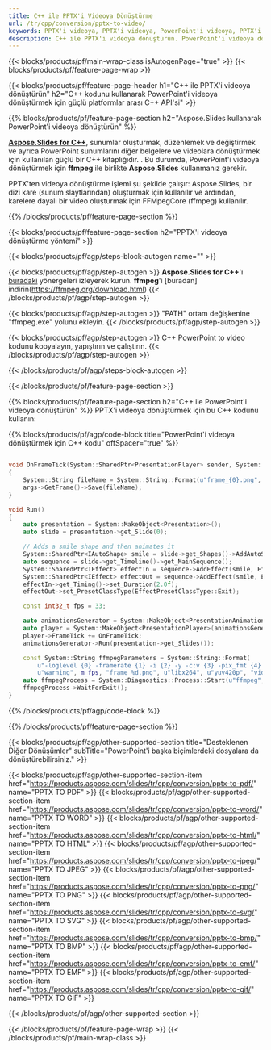 ```yaml
---
title: C++ ile PPTX'i Videoya Dönüştürme
url: /tr/cpp/conversion/pptx-to-video/
keywords: PPTX'i videoya, PPTX'i videoya, PowerPoint'i videoya, PPTX'i MP4'e, C++ API'ye, C++ Kitaplığına dönüştürün
description: C++ ile PPTX'i videoya dönüştürün. PowerPoint'i videoya dönüştürmek için C++ kitaplık API'sini kullanın
---
```


{{< blocks/products/pf/main-wrap-class isAutogenPage="true" >}}
{{< blocks/products/pf/feature-page-wrap >}}

{{< blocks/products/pf/feature-page-header h1="C++ ile PPTX'i videoya dönüştürün" h2="C++ kodunu kullanarak PowerPoint'i videoya dönüştürmek için güçlü platformlar arası C++ API'si" >}}

{{% blocks/products/pf/feature-page-section h2="Aspose.Slides kullanarak PowerPoint'i videoya dönüştürün" %}}

[**Aspose.Slides for C++**](https://products.aspose.com/slides/tr/cpp/), sunumlar oluşturmak, düzenlemek ve değiştirmek ve ayrıca PowerPoint sunumlarını diğer belgelere ve videolara dönüştürmek için kullanılan güçlü bir C++ kitaplığıdır. . Bu durumda, PowerPoint'i videoya dönüştürmek için **ffmpeg** ile birlikte **Aspose.Slides** kullanmanız gerekir.

PPTX'ten videoya dönüştürme işlemi şu şekilde çalışır: Aspose.Slides, bir dizi kare (sunum slaytlarından) oluşturmak için kullanılır ve ardından, karelere dayalı bir video oluşturmak için FFMpegCore (ffmpeg) kullanılır.

{{% /blocks/products/pf/feature-page-section %}}

{{< blocks/products/pf/feature-page-section  h2="PPTX'i videoya dönüştürme yöntemi" >}}

{{< blocks/products/pf/agp/steps-block-autogen name="" >}}

{{< blocks/products/pf/agp/step-autogen >}}
**Aspose.Slides for C++**'ı [buradaki](https://docs.aspose.com/slides/cpp/installation/) yönergeleri izleyerek kurun. **ffmpeg**'i [buradan] indirin(https://ffmpeg.org/download.html)
{{< /blocks/products/pf/agp/step-autogen >}}

{{< blocks/products/pf/agp/step-autogen >}}
"PATH" ortam değişkenine "ffmpeg.exe" yolunu ekleyin.
{{< /blocks/products/pf/agp/step-autogen >}}

{{< blocks/products/pf/agp/step-autogen >}}
C++ PowerPoint to video kodunu kopyalayın, yapıştırın ve çalıştırın.
{{< /blocks/products/pf/agp/step-autogen >}}

{{< /blocks/products/pf/agp/steps-block-autogen >}}

{{< /blocks/products/pf/feature-page-section >}}

{{% blocks/products/pf/feature-page-section  h2="C++ ile PowerPoint'i videoya dönüştürün" %}}
PPTX'i videoya dönüştürmek için bu C++ kodunu kullanın:

{{% blocks/products/pf/agp/code-block title="PowerPoint'i videoya dönüştürmek için C++ kodu" offSpacer="true" %}}
```c++

void OnFrameTick(System::SharedPtr<PresentationPlayer> sender, System::SharedPtr<FrameTickEventArgs> args)
{
    System::String fileName = System::String::Format(u"frame_{0}.png", sender->get_FrameIndex());
    args->GetFrame()->Save(fileName);
}

void Run()
{
    auto presentation = System::MakeObject<Presentation>();
    auto slide = presentation->get_Slide(0);

    // Adds a smile shape and then animates it
    System::SharedPtr<IAutoShape> smile = slide->get_Shapes()->AddAutoShape(ShapeType::SmileyFace, 110.0f, 20.0f, 500.0f, 500.0f);
    auto sequence = slide->get_Timeline()->get_MainSequence();
    System::SharedPtr<IEffect> effectIn = sequence->AddEffect(smile, EffectType::Fly, EffectSubtype::TopLeft, EffectTriggerType::AfterPrevious);
    System::SharedPtr<IEffect> effectOut = sequence->AddEffect(smile, EffectType::Fly, EffectSubtype::BottomRight, EffectTriggerType::AfterPrevious);
    effectIn->get_Timing()->set_Duration(2.0f);
    effectOut->set_PresetClassType(EffectPresetClassType::Exit);

    const int32_t fps = 33;

    auto animationsGenerator = System::MakeObject<PresentationAnimationsGenerator>(presentation);
    auto player = System::MakeObject<PresentationPlayer>(animationsGenerator, fps);
    player->FrameTick += OnFrameTick;
    animationsGenerator->Run(presentation->get_Slides());

    const System::String ffmpegParameters = System::String::Format(
        u"-loglevel {0} -framerate {1} -i {2} -y -c:v {3} -pix_fmt {4} {5}",
        u"warning", m_fps, "frame_%d.png", u"libx264", u"yuv420p", "video.mp4");
    auto ffmpegProcess = System::Diagnostics::Process::Start(u"ffmpeg", ffmpegParameters);
    ffmpegProcess->WaitForExit();
}
```
{{% /blocks/products/pf/agp/code-block %}}

{{% /blocks/products/pf/feature-page-section %}}

{{< blocks/products/pf/agp/other-supported-section title="Desteklenen Diğer Dönüşümler" subTitle="PowerPoint'i başka biçimlerdeki dosyalara da dönüştürebilirsiniz." >}}

{{< blocks/products/pf/agp/other-supported-section-item href="https://products.aspose.com/slides/tr/cpp/conversion/pptx-to-pdf/" name="PPTX TO PDF" >}}
{{< blocks/products/pf/agp/other-supported-section-item href="https://products.aspose.com/slides/tr/cpp/conversion/pptx-to-word/" name="PPTX TO WORD" >}}
{{< blocks/products/pf/agp/other-supported-section-item href="https://products.aspose.com/slides/tr/cpp/conversion/pptx-to-html/" name="PPTX TO HTML" >}}
{{< blocks/products/pf/agp/other-supported-section-item href="https://products.aspose.com/slides/tr/cpp/conversion/pptx-to-jpeg/" name="PPTX TO JPEG" >}}
{{< blocks/products/pf/agp/other-supported-section-item href="https://products.aspose.com/slides/tr/cpp/conversion/pptx-to-png/" name="PPTX TO PNG" >}}
{{< blocks/products/pf/agp/other-supported-section-item href="https://products.aspose.com/slides/tr/cpp/conversion/pptx-to-svg/" name="PPTX TO SVG" >}}
{{< blocks/products/pf/agp/other-supported-section-item href="https://products.aspose.com/slides/tr/cpp/conversion/pptx-to-bmp/" name="PPTX TO BMP" >}}
{{< blocks/products/pf/agp/other-supported-section-item href="https://products.aspose.com/slides/tr/cpp/conversion/pptx-to-emf/" name="PPTX TO EMF" >}}
{{< blocks/products/pf/agp/other-supported-section-item href="https://products.aspose.com/slides/tr/cpp/conversion/pptx-to-gif/" name="PPTX TO GIF" >}}

{{< /blocks/products/pf/agp/other-supported-section >}}

{{< /blocks/products/pf/feature-page-wrap >}}
{{< /blocks/products/pf/main-wrap-class >}}